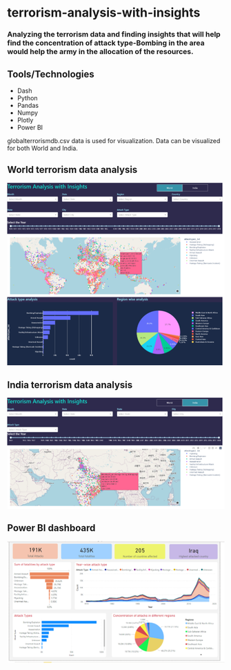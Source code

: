 # terrorism-analysis-with-insights
### Analyzing the terrorism data and finding insights that will help find the concentration of attack type-Bombing in the area would help the army in the allocation of the resources.

## Tools/Technologies
+ Dash 
+ Python 
+ Pandas 
+ Numpy
+ Plotly
+ Power BI

globalterrorismdb.csv data is used for visualization. Data can be visualized for both World and India.

## World terrorism data analysis
![ScreenShot](/images/screenshot1.png)

## India terrorism data analysis
![ScreenShot](/images/screenshot2.png)

## Power BI dashboard
![ScreenShot](/images/screenshot-4.PNG)
